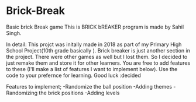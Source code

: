 # Brick-Break
Basic brick Break game
This is BRICK bREAKER program is made by Sahil Singh.

In detail:
This projct was initally made in 2018 as part of my Primary High School Project(10th grade basically ). 
Brick breaker is just another section in the project.
There were other games as well but I lost them. So I decided to just remake them and store it for other learners. 
You are free to add features to these (I'll make a list of features I want to implement below).
Use the code to your prefernce for learning. Good luck :decided

Features to implement;
-Randomize the ball position 
-Adding themes 
-Randomizing the brick positions
-Adding levels